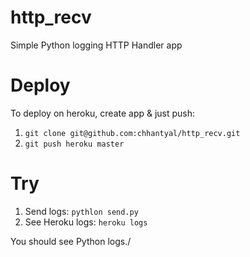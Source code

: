 # http_recv
Simple Python logging HTTP Handler app


# Deploy

To deploy on heroku, create app & just push:

1. `git clone git@github.com:chhantyal/http_recv.git`
2. `git push heroku master`


# Try

1. Send logs: `pythlon send.py`
2. See Heroku logs: `heroku logs`

You should see Python logs./
